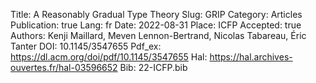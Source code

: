 Title: A Reasonably Gradual Type Theory
Slug: GRIP
Category: Articles
Publication: true
Lang: fr
Date: 2022-08-31
Place: ICFP
Accepted: true
Authors: Kenji Maillard, Meven Lennon-Bertrand, Nicolas Tabareau, Éric Tanter
DOI: 10.1145/3547655
Pdf_ex: https://dl.acm.org/doi/pdf/10.1145/3547655
Hal: https://hal.archives-ouvertes.fr/hal-03596652
Bib: 22-ICFP.bib